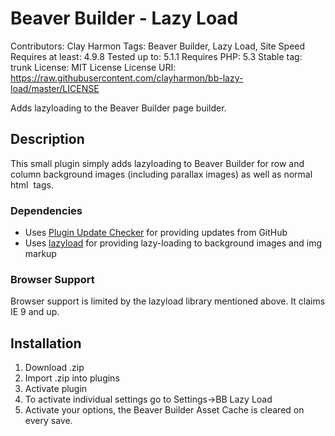 # Beaver Builder - Lazy Load
Contributors: Clay Harmon
Tags: Beaver Builder, Lazy Load, Site Speed
Requires at least: 4.9.8
Tested up to: 5.1.1
Requires PHP: 5.3
Stable tag: trunk
License: MIT License
License URI: https://raw.githubusercontent.com/clayharmon/bb-lazy-load/master/LICENSE

Adds lazyloading to the Beaver Builder page builder.

## Description
This small plugin simply adds lazyloading to Beaver Builder for row and column background images (including parallax images) as well as normal html <img> tags.

### Dependencies
* Uses [Plugin Update Checker](https://github.com/YahnisElsts/plugin-update-checker) for providing updates from GitHub
* Uses [lazyload](https://github.com/verlok/lazyload) for providing lazy-loading to background images and img markup

### Browser Support
Browser support is limited by the lazyload library mentioned above. It claims IE 9 and up. 

## Installation
1. Download .zip
2. Import .zip into plugins
3. Activate plugin
4. To activate individual settings go to Settings->BB Lazy Load
5. Activate your options, the Beaver Builder Asset Cache is cleared on every save.